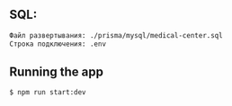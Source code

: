 ## SQL:
```bash
Файл развертывания: ./prisma/mysql/medical-center.sql
Строка подключения: .env
```

## Running the app

```bash
$ npm run start:dev
```
